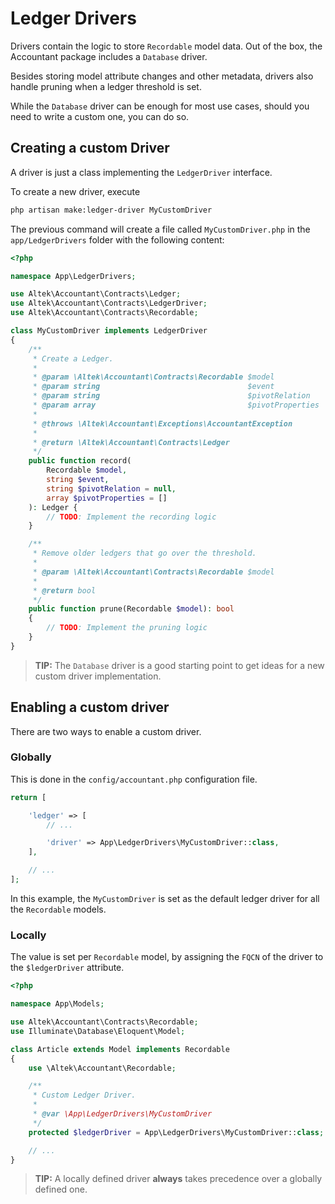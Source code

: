 # Ledger Drivers
Drivers contain the logic to store `Recordable` model data.
Out of the box, the Accountant package includes a `Database` driver.

Besides storing model attribute changes and other metadata, drivers also handle pruning when a ledger threshold is set.

While the `Database` driver can be enough for most use cases, should you need to write a custom one, you can do so.

## Creating a custom Driver
A driver is just a class implementing the `LedgerDriver` interface.

To create a new driver, execute

```sh
php artisan make:ledger-driver MyCustomDriver
```

The previous command will create a file called `MyCustomDriver.php` in the `app/LedgerDrivers` folder with the following content:

```php
<?php

namespace App\LedgerDrivers;

use Altek\Accountant\Contracts\Ledger;
use Altek\Accountant\Contracts\LedgerDriver;
use Altek\Accountant\Contracts\Recordable;

class MyCustomDriver implements LedgerDriver
{
    /**
     * Create a Ledger.
     *
     * @param \Altek\Accountant\Contracts\Recordable $model
     * @param string                                 $event
     * @param string                                 $pivotRelation
     * @param array                                  $pivotProperties
     *
     * @throws \Altek\Accountant\Exceptions\AccountantException
     *
     * @return \Altek\Accountant\Contracts\Ledger
     */
    public function record(
        Recordable $model,
        string $event,
        string $pivotRelation = null,
        array $pivotProperties = []
    ): Ledger {
        // TODO: Implement the recording logic
    }

    /**
     * Remove older ledgers that go over the threshold.
     *
     * @param \Altek\Accountant\Contracts\Recordable $model
     *
     * @return bool
     */
    public function prune(Recordable $model): bool
    {
        // TODO: Implement the pruning logic
    }
}
```

> **TIP:** The `Database` driver is a good starting point to get ideas for a new custom driver implementation.

## Enabling a custom driver
There are two ways to enable a custom driver.

### Globally
This is done in the `config/accountant.php` configuration file.

```php
return [

    'ledger' => [
        // ...

        'driver' => App\LedgerDrivers\MyCustomDriver::class,
    ],

    // ...
];
```

In this example, the `MyCustomDriver` is set as the default ledger driver for all the `Recordable` models.

### Locally
The value is set per `Recordable` model, by assigning the `FQCN` of the driver to the `$ledgerDriver` attribute.

```php
<?php

namespace App\Models;

use Altek\Accountant\Contracts\Recordable;
use Illuminate\Database\Eloquent\Model;

class Article extends Model implements Recordable
{
    use \Altek\Accountant\Recordable;

    /**
     * Custom Ledger Driver.
     *
     * @var \App\LedgerDrivers\MyCustomDriver
     */
    protected $ledgerDriver = App\LedgerDrivers\MyCustomDriver::class;

    // ...
}
```

> **TIP:** A locally defined driver **always** takes precedence over a globally defined one.
